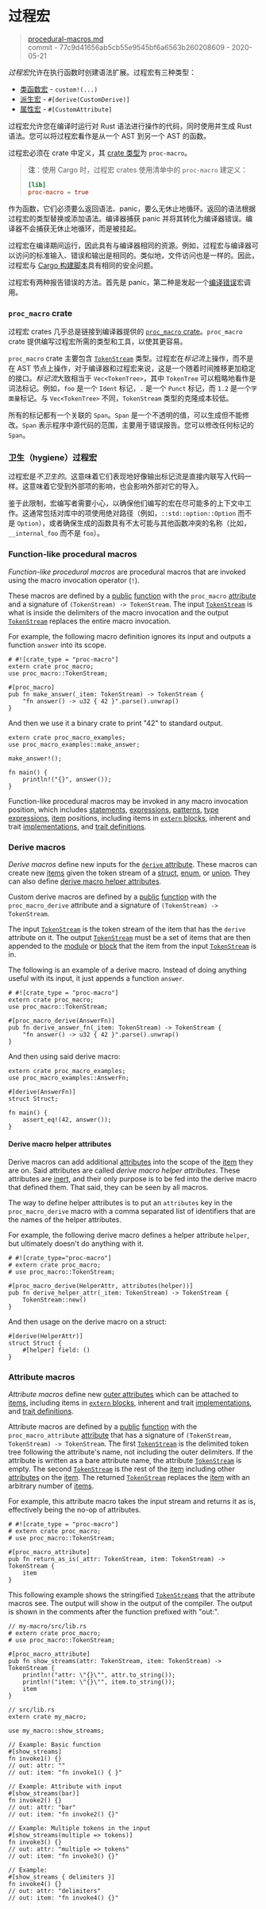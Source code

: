 # 过程宏

> [procedural-macros.md](https://github.com/rust-lang/reference/blob/master/src/procedural-macros.md)
> <br />
> commit - 77c9d41656ab5cb55e9545bf6a6563b260208609 - 2020-05-21

*过程宏*允许在执行函数时创建语法扩展。过程宏有三种类型：

* [类函数宏][Function-like macros] - `custom!(...)`
* [派生宏][Derive macros] - `#[derive(CustomDerive)]`
* [属性宏][Attribute macros] - `#[CustomAttribute]`

过程宏允许您在编译时运行对 Rust 语法进行操作的代码，同时使用并生成 Rust 语法。您可以将过程宏看作是从一个 AST 到另一个 AST 的函数。

过程宏必须在 crate 中定义，其 [crate 类型][crate type]为 `proc-macro`。

> **注**：使用 Cargo 时，过程宏 crates 使用清单中的 `proc-macro` 建定义：
>
> ```toml
> [lib]
> proc-macro = true
> ```

作为函数，它们必须要么返回语法、panic，要么无休止地循环。返回的语法根据过程宏的类型替换或添加语法。编译器捕获 panic 并将其转化为编译器错误。编译器不会捕获无休止地循环，而是被挂起。

过程宏在编译期间运行，因此具有与编译器相同的资源。例如，过程宏与编译器可以访问的标准输入、错误和输出是相同的。类似地，文件访问也是一样的。因此，过程宏与 [Cargo 构建脚本][Cargo's
build scripts]具有相同的安全问题。

过程宏有两种报告错误的方法。首先是 panic，第二种是发起一个[编译错误][`compile_error`]宏调用。

### `proc_macro` crate

过程宏 crates 几乎总是链接到编译器提供的 [`proc_macro` crate]。`proc_macro` crate 提供编写过程宏所需的类型和工具，以使其更容易。

`proc_macro` crate 主要包含 [`TokenStream`] 类型。过程宏在*标记流*上操作，而不是在 AST 节点上操作，对于编译器和过程宏来说，这是一个随着时间推移更加稳定的接口。*标记流*大致相当于 `Vec<TokenTree>`，其中 `TokenTree` 可以粗略地看作是词法标记。例如，`foo` 是一个 `Ident` 标记，`.` 是一个 `Punct` 标记，而 `1.2` 是一个`字面量`标记。与 `Vec<TokenTree>` 不同，`TokenStream` 类型的克隆成本较低。

所有的标记都有一个关联的 `Span`。`Span` 是一个不透明的值，可以生成但不能修改。`Span` 表示程序中源代码的范围，主要用于错误报告。您可以修改任何标记的 `Span`。

### 卫生（hygiene）过程宏

过程宏是*不卫生的*。这意味着它们表现地好像输出标记流是直接内联写入代码一样。这意味着它受到外部项的影响，也会影响外部对它的导入。

鉴于此限制，宏编写者需要小心，以确保他们编写的宏在尽可能多的上下文中工作。这通常包括对库中的项使用绝对路径（例如，`::std::option::Option` 而不是 `Option`），或者确保生成的函数具有不太可能与其他函数冲突的名称（比如，`__internal_foo` 而不是 `foo`）。

### Function-like procedural macros

*Function-like procedural macros* are procedural macros that are invoked using
the macro invocation operator (`!`).

These macros are defined by a [public]&#32;[function] with the `proc_macro`
[attribute] and a signature of `(TokenStream) -> TokenStream`. The input
[`TokenStream`] is what is inside the delimiters of the macro invocation and the
output [`TokenStream`] replaces the entire macro invocation.

For example, the following macro definition ignores its input and outputs a
function `answer` into its scope.

<!-- ignore: test doesn't support proc-macro -->
```rust,ignore
# #![crate_type = "proc-macro"]
extern crate proc_macro;
use proc_macro::TokenStream;

#[proc_macro]
pub fn make_answer(_item: TokenStream) -> TokenStream {
    "fn answer() -> u32 { 42 }".parse().unwrap()
}
```

And then we use it a binary crate to print "42" to standard output.

<!-- ignore: requires external crates -->
```rust,ignore
extern crate proc_macro_examples;
use proc_macro_examples::make_answer;

make_answer!();

fn main() {
    println!("{}", answer());
}
```

Function-like procedural macros may be invoked in any macro invocation
position, which includes [statements], [expressions], [patterns], [type
expressions], [item] positions, including items in [`extern` blocks], inherent
and trait [implementations], and [trait definitions].

### Derive macros

*Derive macros* define new inputs for the [`derive` attribute]. These macros
can create new [items] given the token stream of a [struct], [enum], or [union].
They can also define [derive macro helper attributes].

Custom derive macros are defined by a [public]&#32;[function] with the
`proc_macro_derive` attribute and a signature of `(TokenStream) -> TokenStream`.

The input [`TokenStream`] is the token stream of the item that has the `derive`
attribute on it. The output [`TokenStream`] must be a set of items that are
then appended to the [module] or [block] that the item from the input
[`TokenStream`] is in.

The following is an example of a derive macro. Instead of doing anything
useful with its input, it just appends a function `answer`.

<!-- ignore: test doesn't support proc-macro -->
```rust,ignore
# #![crate_type = "proc-macro"]
extern crate proc_macro;
use proc_macro::TokenStream;

#[proc_macro_derive(AnswerFn)]
pub fn derive_answer_fn(_item: TokenStream) -> TokenStream {
    "fn answer() -> u32 { 42 }".parse().unwrap()
}
```

And then using said derive macro:

<!-- ignore: requires external crates -->
```rust,ignore
extern crate proc_macro_examples;
use proc_macro_examples::AnswerFn;

#[derive(AnswerFn)]
struct Struct;

fn main() {
    assert_eq!(42, answer());
}
```

#### Derive macro helper attributes

Derive macros can add additional [attributes] into the scope of the [item]
they are on. Said attributes are called *derive macro helper attributes*. These
attributes are [inert], and their only purpose is to be fed into the derive
macro that defined them. That said, they can be seen by all macros.

The way to define helper attributes is to put an `attributes` key in the
`proc_macro_derive` macro with a comma separated list of identifiers that are
the names of the helper attributes.

For example, the following derive macro defines a helper attribute
`helper`, but ultimately doesn't do anything with it.

<!-- ignore: test doesn't support proc-macro -->
```rust,ignore
# #![crate_type="proc-macro"]
# extern crate proc_macro;
# use proc_macro::TokenStream;

#[proc_macro_derive(HelperAttr, attributes(helper))]
pub fn derive_helper_attr(_item: TokenStream) -> TokenStream {
    TokenStream::new()
}
```

And then usage on the derive macro on a struct:

<!-- ignore: requires external crates -->
```rust,ignore
#[derive(HelperAttr)]
struct Struct {
    #[helper] field: ()
}
```

### Attribute macros

*Attribute macros* define new [outer attributes][attributes] which can be
attached to [items], including items in [`extern` blocks], inherent and trait
[implementations], and [trait definitions].

Attribute macros are defined by a [public]&#32;[function] with the
`proc_macro_attribute` [attribute] that has a signature of `(TokenStream,
TokenStream) -> TokenStream`. The first [`TokenStream`] is the delimited token
tree following the attribute's name, not including the outer delimiters. If
the attribute is written as a bare attribute name, the attribute
[`TokenStream`] is empty. The second [`TokenStream`] is the rest of the [item]
including other [attributes] on the [item]. The returned [`TokenStream`]
replaces the [item] with an arbitrary number of [items].

For example, this attribute macro takes the input stream and returns it as is,
effectively being the no-op of attributes.

<!-- ignore: test doesn't support proc-macro -->
```rust,ignore
# #![crate_type = "proc-macro"]
# extern crate proc_macro;
# use proc_macro::TokenStream;

#[proc_macro_attribute]
pub fn return_as_is(_attr: TokenStream, item: TokenStream) -> TokenStream {
    item
}
```

This following example shows the stringified [`TokenStream`s] that the attribute
macros see. The output will show in the output of the compiler. The output is
shown in the comments after the function prefixed with "out:".

<!-- ignore: test doesn't support proc-macro -->
```rust,ignore
// my-macro/src/lib.rs
# extern crate proc_macro;
# use proc_macro::TokenStream;

#[proc_macro_attribute]
pub fn show_streams(attr: TokenStream, item: TokenStream) -> TokenStream {
    println!("attr: \"{}\"", attr.to_string());
    println!("item: \"{}\"", item.to_string());
    item
}
```

<!-- ignore: requires external crates -->
```rust,ignore
// src/lib.rs
extern crate my_macro;

use my_macro::show_streams;

// Example: Basic function
#[show_streams]
fn invoke1() {}
// out: attr: ""
// out: item: "fn invoke1() { }"

// Example: Attribute with input
#[show_streams(bar)]
fn invoke2() {}
// out: attr: "bar"
// out: item: "fn invoke2() {}"

// Example: Multiple tokens in the input
#[show_streams(multiple => tokens)]
fn invoke3() {}
// out: attr: "multiple => tokens"
// out: item: "fn invoke3() {}"

// Example:
#[show_streams { delimiters }]
fn invoke4() {}
// out: attr: "delimiters"
// out: item: "fn invoke4() {}"
```

[Attribute macros]: #attribute-macros
[Cargo's build scripts]: ../cargo/reference/build-scripts.html
[Derive macros]: #derive-macros
[Function-like macros]: #function-like-procedural-macros
[`TokenStream`]: ../proc_macro/struct.TokenStream.html
[`TokenStream`s]: ../proc_macro/struct.TokenStream.html
[`compile_error`]: ../std/macro.compile_error.html
[`derive` attribute]: attributes/derive.md
[`extern` blocks]: items/external-blocks.md
[`macro_rules`]: macros-by-example.md
[`proc_macro` crate]: ../proc_macro/index.html
[attribute]: attributes.md
[attributes]: attributes.md
[block]: expressions/block-expr.md
[crate type]: linkage.md
[derive macro helper attributes]: #derive-macro-helper-attributes
[enum]: items/enumerations.md
[expressions]: expressions.md
[function]: items/functions.md
[implementations]: items/implementations.md
[inert]: attributes.md#active-and-inert-attributes
[item]: items.md
[items]: items.md
[module]: items/modules.md
[patterns]: patterns.md
[public]: visibility-and-privacy.md
[statements]: statements.md
[struct]: items/structs.md
[trait definitions]: items/traits.md
[type expressions]: types.md#type-expressions
[type]: types.md
[union]: items/unions.md
